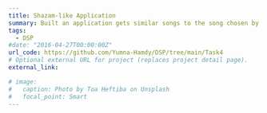 ```yaml
---
title: Shazam-like Application
summary: Built an application gets similar songs to the song chosen by the user using Hamming distance to get the similarity indices by using PyQT.
tags:
  - DSP
#date: "2016-04-27T00:00:00Z"
url_code: https://github.com/Yumna-Hamdy/DSP/tree/main/Task4
# Optional external URL for project (replaces project detail page).
external_link: 

# image:
#   caption: Photo by Toa Heftiba on Unsplash
#   focal_point: Smart
---
```


